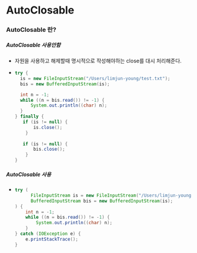 # AutoClosable
### AutoClosable 란?
##### AutoClosable 사용안함
* 자원을 사용하고 해제할때 명시적으로 작성해야하는 close를 대시 처리해준다.
* ```java
  try {
    is = new FileInputStream("/Users/limjun-young/test.txt");
    bis = new BufferedInputStream(is);

    int n = -1;
    while ((n = bis.read()) != -1) {
        System.out.println((char) n);
    }
  } finally {
     if (is != null) {
         is.close();
      }
           
     if (is != null) {
         bis.close();
      }
  }
##### AutoClosable 사용
* ```java
  try (
        FileInputStream is = new FileInputStream("/Users/limjun-young/test.txt");
        BufferedInputStream bis = new BufferedInputStream(is);
  ) {
      int n = -1;
      while ((n = bis.read()) != -1) {
          System.out.println((char) n);
      }
  } catch (IOException e) {
      e.printStackTrace();
  }
